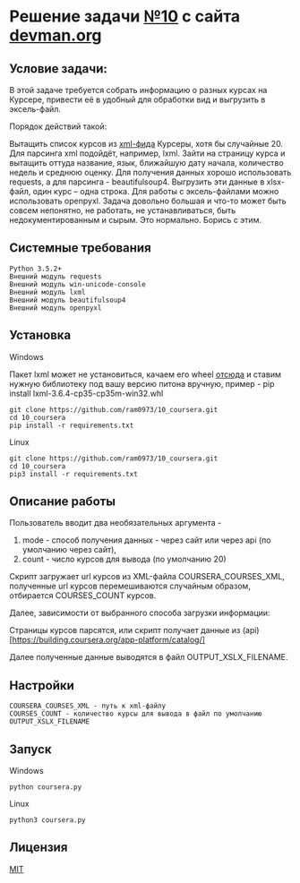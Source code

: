 # Решение задачи [№10](https://devman.org/challenges/10/) с сайта [devman.org](https://devman.org)

## Условие задачи:

В этой задаче требуется собрать информацию о разных курсах на Курсере, 
привести её в удобный для обработки вид и выгрузить в эксель-файл.

Порядок действий такой:

Вытащить список курсов из [xml-фида](https://www.coursera.org/sitemap~www~courses.xml) 
Курсеры, хотя бы случайные 20. Для парсинга xml подойдёт, например, lxml.
Зайти на страницу курса и вытащить оттуда название, язык, 
ближайшую дату начала, количество недель и среднюю оценку. 
Для получения данных хорошо использовать requests, а для парсинга - beautifulsoup4.
Выгрузить эти данные в xlsx-файл, один курс – одна строка. 
Для работы с эксель-файлами можно использовать openpyxl.
Задача довольно большая и что-то может быть совсем непонятно, 
не работать, не устанавливаться, быть недокументированным и сырым. 
Это нормально. Борись с этим.


## Системные требования

```
Python 3.5.2+
Внешний модуль requests
Внешний модуль win-unicode-console
Внешний модуль lxml
Внешний модуль beautifulsoup4
Внешний модуль openpyxl
```

## Установка

Windows

Пакет lxml может не установиться, качаем его wheel 
[отсюда](http://www.lfd.uci.edu/~gohlke/pythonlibs/#lxml)
и ставим нужную библиотеку под вашу версию питона вручную,
пример - pip install lxml-3.6.4-cp35-cp35m-win32.whl

```    
git clone https://github.com/ram0973/10_coursera.git
cd 10_coursera
pip install -r requirements.txt
```

Linux
```    
git clone https://github.com/ram0973/10_coursera.git
cd 10_coursera
pip3 install -r requirements.txt
```
    
    
## Описание работы
Пользователь вводит два необязательных аргумента - 
1) mode - способ получения данных - через сайт или через api 
(по умолчанию через сайт),
2) count - число курсов для вывода (по умолчанию 20)

Скрипт загружает url курсов из XML-файла COURSERA_COURSES_XML,
полученные url курсов перемешиваются случайным образом, 
отбирается COURSES_COUNT курсов.

Далее, зависимости от выбранного способа загрузки информации:

Страницы курсов парсятся, или скрипт получает данные из 
(api)[https://building.coursera.org/app-platform/catalog/]   

Далее полученные данные выводятся в файл OUTPUT_XSLX_FILENAME.

## Настройки
```
COURSERA_COURSES_XML - путь к xml-файлу 
COURSES_COUNT - количество курсы для вывода в файл по умолчанию
OUTPUT_XSLX_FILENAME
```

## Запуск

Windows

```
python coursera.py
```
 
Linux

``` 
python3 coursera.py
```
 
## Лицензия

[MIT](http://opensource.org/licenses/MIT)